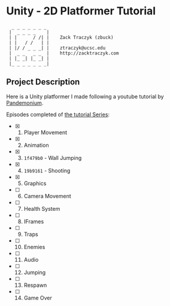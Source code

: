 # Unity - 2D Platformer Tutorial

```
  _ _ _ _ _ _ _
 |  _ _ _ _    |
 | |      / /| |    Zack Traczyk (zbuck)
 | |   / /   | |
 | |/ / _ _ _| |    ztraczyk@ucsc.edu
 |  _ _   _ _  |    http://zacktraczyk.com
 | |_ _| |_ _| |
 |_ _ _ _ _ _ _|

```

## Project Description

Here is a Unity platformer I made following a youtube tutorial by [Pandemonium](https://www.youtube.com/@PandemoniumGameDev).


Episodes completed of [the tutorial Series](https://www.youtube.com/watch?v=TcranVQUQ5U&list=PLgOEwFbvGm5o8hayFB6skAfa8Z-mw4dPV):
- [X] 1. Player Movement
- [X] 2. Animation
- [X] 3. `1f479b0` - Wall Jumping
- [X] 4. `19b9161` - Shooting
- [X] 5. Graphics
- [ ] 6. Camera Movement
- [ ] 7. Health System
- [ ] 8. IFrames
- [ ] 9. Traps
- [ ] 10. Enemies
- [ ] 11. Audio
- [ ] 12. Jumping
- [ ] 13. Respawn
- [ ] 14. Game Over
	
